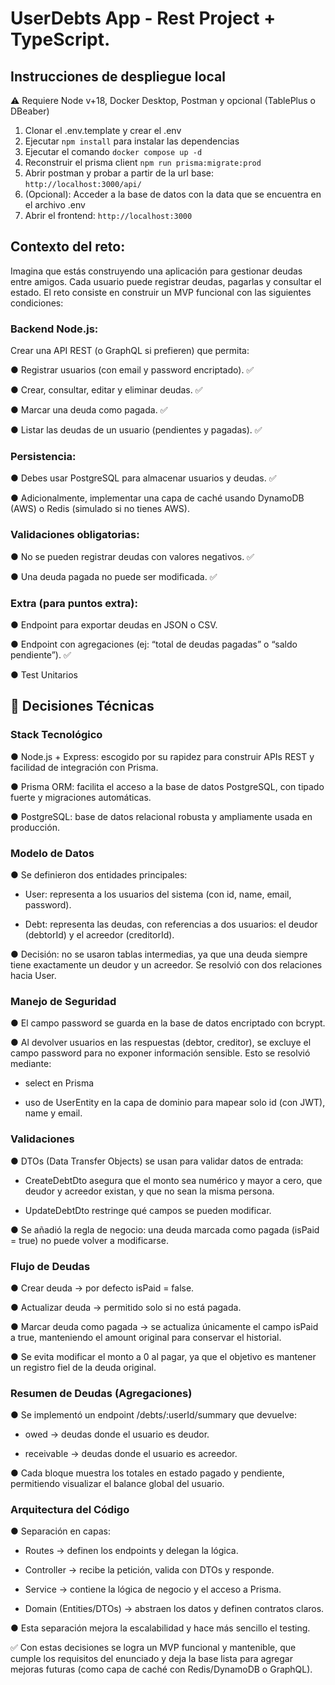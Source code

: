 # UserDebts App - Rest Project + TypeScript.

## Instrucciones de despliegue local
⚠️ Requiere Node v+18, Docker Desktop, Postman y opcional (TablePlus o DBeaber)

1. Clonar el .env.template y crear el .env
2. Ejecutar `npm install` para instalar las dependencias
3. Ejecutar el comando `docker compose up -d`
4. Reconstruir el prisma client `npm run prisma:migrate:prod`
5. Abrir postman y probar a partir de la url base: `http://localhost:3000/api/`
6. (Opcional): Acceder a la base de datos con la data que se encuentra en el archivo .env
7. Abrir el frontend: `http://localhost:3000`

## Contexto del reto:

Imagina que estás construyendo una aplicación para gestionar deudas entre amigos. Cada usuario puede registrar deudas, pagarlas y consultar el estado. El reto consiste en construir un MVP funcional con las siguientes condiciones:

### Backend Node.js:

Crear una API REST (o GraphQL si prefieren) que permita:

● Registrar usuarios (con email y password encriptado). ✅

● Crear, consultar, editar y eliminar deudas. ✅

● Marcar una deuda como pagada. ✅

● Listar las deudas de un usuario (pendientes y pagadas). ✅

### Persistencia:

● Debes usar PostgreSQL para almacenar usuarios y deudas. ✅

● Adicionalmente, implementar una capa de caché usando DynamoDB (AWS) o Redis (simulado si no tienes AWS).

### Validaciones obligatorias:

● No se pueden registrar deudas con valores negativos. ✅

● Una deuda pagada no puede ser modificada. ✅

### Extra (para puntos extra):

● Endpoint para exportar deudas en JSON o CSV.

● Endpoint con agregaciones (ej: “total de deudas pagadas” o “saldo pendiente”). ✅

● Test Unitarios


## 📌 Decisiones Técnicas

### Stack Tecnológico

● Node.js + Express: escogido por su rapidez para construir APIs REST y facilidad de integración con Prisma.

● Prisma ORM: facilita el acceso a la base de datos PostgreSQL, con tipado fuerte y migraciones automáticas.

● PostgreSQL: base de datos relacional robusta y ampliamente usada en producción.

### Modelo de Datos

● Se definieron dos entidades principales:

- User: representa a los usuarios del sistema (con id, name, email, password).

- Debt: representa las deudas, con referencias a dos usuarios: el deudor (debtorId) y el acreedor (creditorId).

● Decisión: no se usaron tablas intermedias, ya que una deuda siempre tiene exactamente un deudor y un acreedor. Se resolvió con dos relaciones hacia User.

### Manejo de Seguridad

● El campo password se guarda en la base de datos encriptado con bcrypt.

● Al devolver usuarios en las respuestas (debtor, creditor), se excluye el campo password para no exponer información sensible. Esto se resolvió mediante:

- select en Prisma

- uso de UserEntity en la capa de dominio para mapear solo id (con JWT), name y email.

### Validaciones

● DTOs (Data Transfer Objects) se usan para validar datos de entrada:

- CreateDebtDto asegura que el monto sea numérico y mayor a cero, que deudor y acreedor existan, y que no sean la misma persona.

- UpdateDebtDto restringe qué campos se pueden modificar.

● Se añadió la regla de negocio: una deuda marcada como pagada (isPaid = true) no puede volver a modificarse.

### Flujo de Deudas

● Crear deuda → por defecto isPaid = false.

● Actualizar deuda → permitido solo si no está pagada.

● Marcar deuda como pagada → se actualiza únicamente el campo isPaid a true, manteniendo el amount original para conservar el historial.

● Se evita modificar el monto a 0 al pagar, ya que el objetivo es mantener un registro fiel de la deuda original.

### Resumen de Deudas (Agregaciones)

● Se implementó un endpoint /debts/:userId/summary que devuelve:

- owed → deudas donde el usuario es deudor.

- receivable → deudas donde el usuario es acreedor.

● Cada bloque muestra los totales en estado pagado y pendiente, permitiendo visualizar el balance global del usuario.

### Arquitectura del Código

● Separación en capas:

- Routes → definen los endpoints y delegan la lógica.

- Controller → recibe la petición, valida con DTOs y responde.

- Service → contiene la lógica de negocio y el acceso a Prisma.

- Domain (Entities/DTOs) → abstraen los datos y definen contratos claros.

● Esta separación mejora la escalabilidad y hace más sencillo el testing.

✅ Con estas decisiones se logra un MVP funcional y mantenible, que cumple los requisitos del enunciado y deja la base lista para agregar mejoras futuras (como capa de caché con Redis/DynamoDB o GraphQL).
